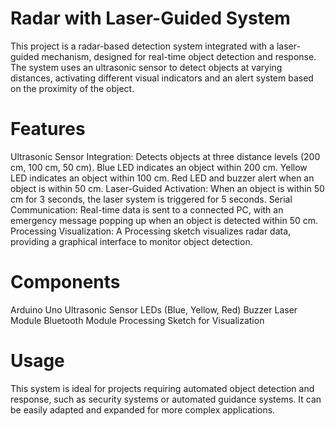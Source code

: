 # Radar with Laser-Guided System
This project is a radar-based detection system integrated with a laser-guided mechanism, designed for real-time object detection and response. The system uses an ultrasonic sensor to detect objects at varying distances, activating different visual indicators and an alert system based on the proximity of the object.

# Features
Ultrasonic Sensor Integration: Detects objects at three distance levels (200 cm, 100 cm, 50 cm).
Blue LED indicates an object within 200 cm.
Yellow LED indicates an object within 100 cm.
Red LED and buzzer alert when an object is within 50 cm.
Laser-Guided Activation: When an object is within 50 cm for 3 seconds, the laser system is triggered for 5 seconds.
Serial Communication: Real-time data is sent to a connected PC, with an emergency message popping up when an object is detected within 50 cm.
Processing Visualization: A Processing sketch visualizes radar data, providing a graphical interface to monitor object detection.

# Components
Arduino Uno
Ultrasonic Sensor
LEDs (Blue, Yellow, Red)
Buzzer
Laser Module
Bluetooth Module
Processing Sketch for Visualization

# Usage
This system is ideal for projects requiring automated object detection and response, such as security systems or automated guidance systems. It can be easily adapted and expanded for more complex applications.
